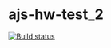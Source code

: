 # ajs-hw-test_2
[![Build status](https://ci.appveyor.com/api/projects/status/h0l49rs1vppu0m1p?svg=true)](https://ci.appveyor.com/project/AnnVasilyeva/ajs-hw-test-2)